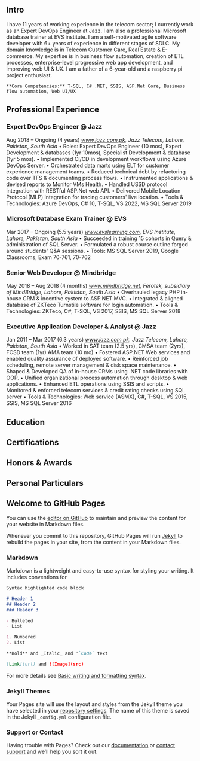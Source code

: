 ## Intro

I have 11 years of working experience in the telecom sector; I currently work as an Expert DevOps Engineer at Jazz. I am also a professional Microsoft database trainer at EVS institute. I am a self-motivated agile software developer with 6+ years of experience in different stages of SDLC. My domain knowledge is in Telecom Customer Care, Real Estate & E-commerce. My expertise is in business flow automation, creation of ETL processes, enterprise-level progressive web app development, and improving web UI & UX. I am a father of a 6-year-old and a raspberry pi project enthusiast.

`**Core Competencies:** T-SQL, C# .NET, SSIS, ASP.Net Core, Business flow automation, Web UI/UX `

## Professional Experience

### Expert DevOps Engineer @ Jazz			
Aug 2018 – Ongoing (4 years)
_www.jazz.com.pk, Jazz Telecom, Lahore, Pakistan, South Asia_
•	Roles: Expert DevOps Engineer (10 mos), Expert Development & databases (1yr 10mos), Specialist Development & database (1yr 5 mos).
•	Implemented CI/CD in development workflows using Azure DevOps Server.
•	Orchestrated data marts using ELT for customer experience management teams.
•	Reduced technical debt by refactoring code over TFS & documenting process flows.
•	Instrumented applications & devised reports to Monitor VMs Health.
•	Handled USSD protocol integration with RESTful ASP.Net web API.
•	Delivered Mobile Location Protocol (MLP) integration for tracing customers' live location.
•	Tools & Technologies: Azure DevOps, C# 10, T-SQL, VS 2022, MS SQL Server 2019

### Microsoft Database Exam Trainer @ EVS			
Mar 2017 – Ongoing (5.5 years)
_www.evslearning.com, EVS Institute, Lahore, Pakistan, South Asia_
•	Succeeded in training 15 cohorts in Query & administration of SQL Server.
•	Formulated a robust course outline forged around students' Q&A sessions.
•	Tools: MS SQL Server 2019, Google Classrooms, Exam 70-761, 70-762

### Senior Web Developer @ Mindbridge			
May 2018 – Aug 2018 (4 months)
_www.mindbridge.net, Ferotek, subsidiary of MindBridge, Lahore, Pakistan, South Asia_
•	Overhauled legacy PHP in-house CRM & incentive system to ASP.NET MVC.
•	Integrated & aligned database of ZKTeco Turnstile software for login automation.
•	Tools & Technologies: ZKTeco, C#, T-SQL, VS 2017, SSIS, MS SQL Server 2018

### Executive Application Developer & Analyst @ Jazz			
Jan 2011 – Mar 2017 (6.3 years)
_www.jazz.com.pk. Jazz Telecom, Lahore, Pakistan, South Asia_
•	Worked in SAT team (2.5 yrs), CMSA team (2yrs), FCSD team (1yr) AMA team (10 mo)
•	Fostered ASP.NET Web services and enabled quality assurance of deployed software.
•	Reinforced job scheduling, remote server management & disk space maintenance.
•	Shaped & Developed QA of in-house CRMs using .NET code libraries with OOP.
•	Unified organizational process automation through desktop & web applications.
•	Enhanced ETL operations using SSIS and scripts.
•	Monitored & enforced telecom services & credit rating checks using SQL server
•	Tools & Technologies: Web service (ASMX), C#, T-SQL, VS 2015, SSIS, MS SQL Server 2016 



## Education

## Certifications

## Honors & Awards

## Personal Particulars 



## Welcome to GitHub Pages

You can use the [editor on GitHub](https://github.com/mabubakarriaz/mabubakarriaz.github.io/edit/main/README.md) to maintain and preview the content for your website in Markdown files.

Whenever you commit to this repository, GitHub Pages will run [Jekyll](https://jekyllrb.com/) to rebuild the pages in your site, from the content in your Markdown files.

### Markdown

Markdown is a lightweight and easy-to-use syntax for styling your writing. It includes conventions for

```markdown
Syntax highlighted code block

# Header 1
## Header 2
### Header 3

- Bulleted
- List

1. Numbered
2. List

**Bold** and _Italic_ and '`Code` text

[Link](url) and ![Image](src)
```

For more details see [Basic writing and formatting syntax](https://docs.github.com/en/github/writing-on-github/getting-started-with-writing-and-formatting-on-github/basic-writing-and-formatting-syntax).

### Jekyll Themes

Your Pages site will use the layout and styles from the Jekyll theme you have selected in your [repository settings](https://github.com/mabubakarriaz/mabubakarriaz.github.io/settings/pages). The name of this theme is saved in the Jekyll `_config.yml` configuration file.

### Support or Contact

Having trouble with Pages? Check out our [documentation](https://docs.github.com/categories/github-pages-basics/) or [contact support](https://support.github.com/contact) and we’ll help you sort it out.
